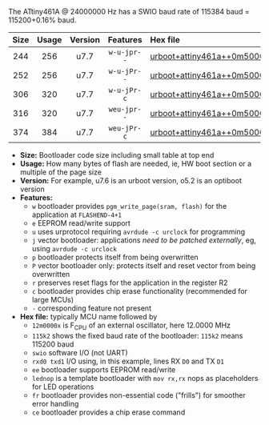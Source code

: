 The ATtiny461A @ 24000000 Hz has a SWIO baud rate of 115384 baud = 115200+0.16% baud.

|Size|Usage|Version|Features|Hex file|
|:-:|:-:|:-:|:-:|:--|
|244|256|u7.7|`w-u-jpr--`|[urboot+attiny461a++0m5000x++++2k4_swio_rxb0_txb1_lednop.hex](https://raw.githubusercontent.com/stefanrueger/urboot.hex/main/mcus/attiny461a/external_oscillator/fcpu++0m5000_Hz/br++++2k4_bps/urboot+attiny461a++0m5000x++++2k4_swio_rxb0_txb1_lednop.hex)|
|252|256|u7.7|`w-u-jPr--`|[urboot+attiny461a++0m5000x++++2k4_swio_rxb0_txb1.hex](https://raw.githubusercontent.com/stefanrueger/urboot.hex/main/mcus/attiny461a/external_oscillator/fcpu++0m5000_Hz/br++++2k4_bps/urboot+attiny461a++0m5000x++++2k4_swio_rxb0_txb1.hex)|
|306|320|u7.7|`w-u-jPr-c`|[urboot+attiny461a++0m5000x++++2k4_swio_rxb0_txb1_lednop_fr_ce.hex](https://raw.githubusercontent.com/stefanrueger/urboot.hex/main/mcus/attiny461a/external_oscillator/fcpu++0m5000_Hz/br++++2k4_bps/urboot+attiny461a++0m5000x++++2k4_swio_rxb0_txb1_lednop_fr_ce.hex)|
|316|320|u7.7|`weu-jpr--`|[urboot+attiny461a++0m5000x++++2k4_swio_rxb0_txb1_ee_lednop.hex](https://raw.githubusercontent.com/stefanrueger/urboot.hex/main/mcus/attiny461a/external_oscillator/fcpu++0m5000_Hz/br++++2k4_bps/urboot+attiny461a++0m5000x++++2k4_swio_rxb0_txb1_ee_lednop.hex)|
|374|384|u7.7|`weu-jPr-c`|[urboot+attiny461a++0m5000x++++2k4_swio_rxb0_txb1_ee_lednop_fr_ce.hex](https://raw.githubusercontent.com/stefanrueger/urboot.hex/main/mcus/attiny461a/external_oscillator/fcpu++0m5000_Hz/br++++2k4_bps/urboot+attiny461a++0m5000x++++2k4_swio_rxb0_txb1_ee_lednop_fr_ce.hex)|

- **Size:** Bootloader code size including small table at top end
- **Usage:** How many bytes of flash are needed, ie, HW boot section or a multiple of the page size
- **Version:** For example, u7.6 is an urboot version, o5.2 is an optiboot version
- **Features:**
  + `w` bootloader provides `pgm_write_page(sram, flash)` for the application at `FLASHEND-4+1`
  + `e` EEPROM read/write support
  + `u` uses urprotocol requiring `avrdude -c urclock` for programming
  + `j` vector bootloader: applications *need to be patched externally*, eg, using `avrdude -c urclock`
  + `p` bootloader protects itself from being overwritten
  + `P` vector bootloader only: protects itself and reset vector from being overwritten
  + `r` preserves reset flags for the application in the register R2
  + `c` bootloader provides chip erase functionality (recommended for large MCUs)
  + `-` corresponding feature not present
- **Hex file:** typically MCU name followed by
  + `12m0000x` is F<sub>CPU</sub> of an external oscillator, here 12.0000 MHz
  + `115k2` shows the fixed baud rate of the bootloader: `115k2` means 115200 baud
  + `swio` software I/O (not UART)
  + `rxd0 txd1` I/O using, in this example, lines RX `D0` and TX `D1`
  + `ee` bootloader supports EEPROM read/write
  + `lednop` is a template bootloader with `mov rx,rx` nops as placeholders for LED operations
  + `fr` bootloader provides non-essential code ("frills") for smoother error handling
  + `ce` bootloader provides a chip erase command
